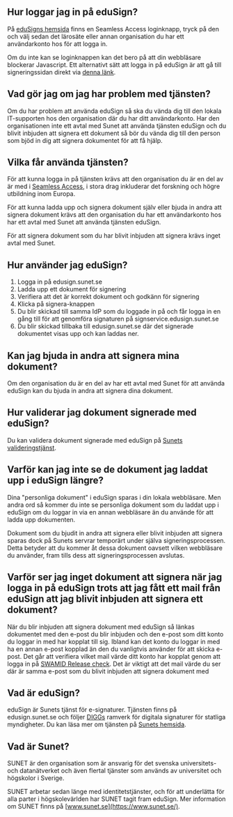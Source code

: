 ## Hur loggar jag in på eduSign?

På [eduSigns hemsida](https://edusign.sunet.se/) finns en Seamless Access
loginknapp, tryck på den och välj sedan det lärosäte eller annan organisation
du har ett användarkonto hos för att logga in.

Om du inte kan se loginknappen kan det bero på att din webbläsare blockerar
Javascript. Ett alternativt sätt att logga in på eduSign är att gå till
signeringssidan direkt via [denna länk](https://edusign.sunet.se/sign).

## Vad gör jag om jag har problem med tjänsten?

Om du har problem att använda eduSign så ska du vända dig till den 
lokala IT-supporten hos den organisation där du har ditt användarkonto. 
Har den organisationen inte ett avtal med Sunet att använda tjänsten 
eduSign och du blivit inbjuden att signera ett dokument så bör du vända 
dig till den person som bjöd in dig att signera dokumentet för att få hjälp.

## Vilka får använda tjänsten?

För att kunna logga in på tjänsten krävs att den organisation du är en del av
är med i [Seamless Access](https://seamlessaccess.org/), i stora drag
inkluderar det forskning och högre utbildning inom Europa.

För att kunna ladda upp och signera dokument själv eller bjuda in andra att
signera dokument krävs att den organisation du har ett användarkonto hos har
ett avtal med Sunet att använda tjänsten eduSign.

För att signera dokument som du har blivit inbjuden att signera krävs inget
avtal med Sunet. 

## Hur använder jag eduSign?

1. Logga in på edusign.sunet.se
2. Ladda upp ett dokument för signering
3. Verifiera att det är korrekt dokument och godkänn för signering
4. Klicka på signera-knappen
5. Du blir skickad till samma IdP som du loggade in på och får 
   logga in en gång till för att genomföra signaturen på 
   signservice.edusign.sunet.se
6. Du blir skickad tillbaka till edusign.sunet.se där det signerade 
   dokumentet visas upp och kan laddas ner.

## Kan jag bjuda in andra att signera mina dokument?

Om den organisation du är en del av har ett avtal med Sunet för att använda
eduSign kan du bjuda in andra att signera dina dokument.

## Hur validerar jag dokument signerade med eduSign?

Du kan validera dokument signerade med eduSign
på [Sunets valideringstjänst](https://validator.edusign.sunet.se/).

## Varför kan jag inte se de dokument jag laddat upp i eduSign längre?

Dina "personliga dokument" i eduSign sparas i din lokala webbläsare. Men andra
ord så kommer du inte se personliga dokument som du laddat upp i eduSign om du
loggar in via en annan webbläsare än du använde för att ladda upp dokumenten.

Dokument som du bjudit in andra att signera eller blivit inbjuden att signera
sparas dock på Sunets servrar temporärt under själva signeringsprocessen. Detta
betyder att du kommer åt dessa dokument oavsett vilken webbläsare du använder,
fram tills dess att signeringsprocessen avslutas.

## Varför ser jag inget dokument att signera när jag logga in på eduSign trots att jag fått ett mail från eduSign att jag blivit inbjuden att signera ett dokument?

När du blir inbjuden att signera dokument med eduSign så länkas dokumentet med
den e-post du blir inbjuden och den e-post som ditt konto du loggar in med har
kopplat till sig. Ibland kan det konto du loggar in med ha en annan e-post
kopplad än den du vanligtvis använder för att skicka e-post. Det går att
verifiera vilket mail värde ditt konto har kopplat genom att logga in på [SWAMID
Release check](https://release-check.swamid.se/). Det är viktigt att det mail
värde du ser där är samma e-post som du blivit inbjuden att signera dokument
med

## Vad är eduSign?

eduSign är Sunets tjänst för e-signaturer. Tjänsten finns på edusign.sunet.se
och följer [DIGGs](https://www.digg.se/) ramverk för digitala signaturer för
statliga myndigheter. Du kan läsa mer om tjänsten på [Sunets
hemsida](https://sunet.se/services/sakerhet/edusign).

## Vad är Sunet?

SUNET är den organisation som är ansvarig för det svenska universitets- 
och datanätverket och även flertal tjänster som används av universitet 
och högskolor i Sverige.

SUNET arbetar sedan länge med identitetstjänster, och för att underlätta 
för alla parter i högskolevärlden har SUNET tagit fram eduSign. Mer 
information om SUNET finns på [www.sunet.se](https://www.sunet.se/).
